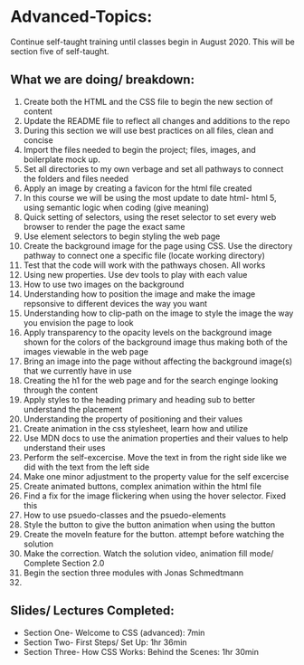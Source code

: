 # Advanced-Topics:

Continue self-taught training until classes begin in August 2020. This will be section five of self-taught.

## What we are doing/ breakdown:

1. Create both the HTML and the CSS file to begin the new section of content
2. Update the README file to reflect all changes and additions to the repo
3. During this section we will use best practices on all files, clean and concise
4. Import the files needed to begin the project; files, images, and boilerplate mock up. 
5. Set all directories to my own verbage and set all pathways to connect the folders and files needed
6. Apply an image by creating a favicon for the html file created
7. In this course we will be using the most update to date html- html 5, using semantic logic when coding (give meaning)
8. Quick setting of selectors, using the reset selector to set every web browser to render the page the exact same
9. Use element selectors to begin styling the web page
10. Create the background image for the page using CSS. Use the directory pathway to connect one a specific file (locate working directory)
11. Test that the code will work with the pathways chosen. All works
12. Using new properties. Use dev tools to play with each value
13. How to use two images on the background
14. Understanding how to position the image and make the image repsonsive to different devices the way you want
15. Understanding how to clip-path on the image to style the image the way you envision the page to look
16. Apply transparency to the opacity levels on the background image shown for the colors of the background image thus making both of the images viewable in the web page
17. Bring an image into the page without affecting the background image(s) that we currently have in use
18. Creating the h1 for the web page and for the search enginge looking through the content
19. Apply styles to the heading primary and heading sub to better understand the placement
20. Understanding the property of positioning and their values
21. Create animation in the css stylesheet, learn how and utilize
22. Use MDN docs to use the animation properties and their values to help understand their uses
23. Perform the self-excercise. Move the text in from the right side like we did with the text from the left side
24. Make one minor adjustment to the property value for the self excercise
25. Create animated buttons, complex animation within the html file 
26. Find a fix for the image flickering when using the hover selector. Fixed this 
27. How to use psuedo-classes and the psuedo-elements
28. Style the button to give the button animation when using the button
29. Create the moveIn feature for the button. attempt before watching the solution
30. Make the correction. Watch the solution video, animation fill mode/ Complete Section 2.0
31. Begin the section three modules with Jonas Schmedtmann
32. 


## Slides/ Lectures Completed:

* Section One- Welcome to CSS (advanced): 7min
* Section Two- First Steps/ Set Up: 1hr 36min
* Section Three- How CSS Works: Behind the Scenes: 1hr 30min


